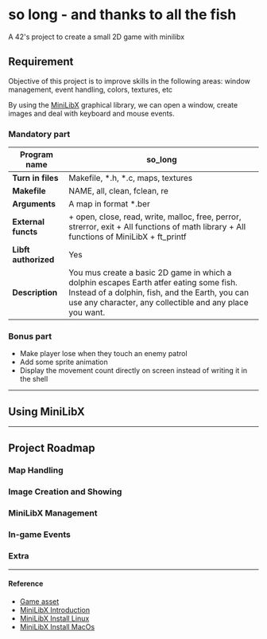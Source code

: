# so long - and thanks to all the fish
A 42's project to create a small 2D game with minilibx


## Requirement

Objective of this project is to improve skills in the following areas: window management, event handling, colors, textures, etc

By using the [MiniLibX](https://github.com/42Paris/minilibx-linux) graphical library, we can open a window, create images and deal with keyboard and mouse events.

### Mandatory part

| **Program name** | so_long |
|-------------|-------------| 
| **Turn in files** | Makefile, *.h, *.c, maps, textures |
| **Makefile** | NAME, all, clean, fclean, re |
| **Arguments** | A map in format *.ber |
| **External functs** | + open, close, read, write, malloc, free, perror, strerror, exit + All functions of math library + All functions of MiniLibX + ft_printf |
| **Libft authorized** | Yes
| **Description** | You mus create a basic 2D game in which a dolphin escapes Earth atfer eating some fish. Instead of a dolphin, fish, and the Earth, you can use any character, any collectible and any place you want. |	

### Bonus part
- Make player lose when they touch an enemy patrol
- Add some sprite animation
- Display the movement count directly on screen instead of writing it in the shell

---
## Using MiniLibX

---
## Project Roadmap
### Map Handling

### Image Creation and Showing

### MiniLibX Management

### In-game Events

### Extra

---
#### Reference
- [Game asset](https://itch.io/game-assets)
- [MiniLibX Introduction](https://aurelienbrabant.fr/blog/getting-started-with-the-minilibx)
- [MiniLibX Install Linux](https://harm-smits.github.io/42docs/libs/minilibx/getting_started.html#compilation-on-linux)
- [MiniLibX Install MacOs](https://achedeuzot.me/2014/12/20/installer-la-minilibx/)
